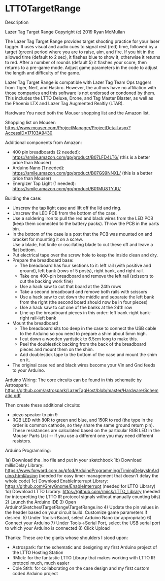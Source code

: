 # LTTOTargetRange

Description

Lazer Tag Target Range
Copyright (c) 2019 Ryan McMullan

The Lazer Tag Target Range provides target shooting practice for your laser tagger.  It uses visual and audio cues to signal rest (red) time, followed by a target (green) period where you are to raise, aim, and fire.  If you hit in the allowed time (default to 2 sec), it flashes blue to show it, otherwise it returns to red.  After a number of rounds (default 5) it flashes your score, then returns to a pre-game mode.  Adjust game parameters in the code to adjust the length and difficulty of the game.

Lazer Tag Target Range is compatible with Lazer Tag Team Ops taggers from Tiger, Nerf, and Hasbro. However, the authors have no affiliation with those companies and this software is not endorsed or condoned by them.  This includes the LTTO Deluxe, Drone, and Tag Master Blaster, as well as the Phoenix LTX and Lazer Tag Augmented Realtiy (LTAR).


Hardware
You need both the Mouser shopping list and the Amazon list.

Shopping list on Mouser:
https://www.mouser.com/ProjectManager/ProjectDetail.aspx?AccessID=17103A9430 

Additional components from Amazon:
- 400 pin breadboards (2 needed):  https://smile.amazon.com/gp/product/B07LFD4LT6/ (this is a better price than Mouser)
- Arduino Nano (1 needed):  https://smile.amazon.com/gp/product/B07G99NNXL/ (this is a better price than Mouser)
- Energizer Tap Light (1 needed):  https://smile.amazon.com/gp/product/B01MU8TYJU/

Building the case:
- Unscrew the tap light case and lift off the lid and ring.
- Unscrew the LED PCB from the bottom of the case.
- Use a soldering iron to pull the red and black wires from the LED PCB (keep them connected to the battery packs).  Throw the PCB in the parts bin.
- In the bottom of the case is a post that the PCB was mounted on and bracket for mounting it on a screw.  
  Use a blade, hot knife or oscillating blade to cut these off and leave a flat bottom.
- Put electrical tape over the screw hole to keep the inside clean and dry.
- Prepare the breadboard base:
	- The breadboard has four sections to it:  left rail (with positive and ground), left bank (rows of 5 posts), right bank, and right rail.
	- Take one 400-pin breadboard and remove the left rail (scissors to cut the backing work fine)
	- Use a hack saw to cut that board at the 24th rows
	- Take a second breadboard and remove both rails with scissors
	- Use a hack saw to cut down the middle and separate the left bank from the right (the second board should now be in four pieces)
	- Use a hack saw to cut one of the banks at the 24th row
	- Line up the breadboard pieces in this order:  left bank-right bank-right rail-left bank
- Mount the breadboard
	- The breadboard sits too deep in the case to connect the USB cable to the Arduino so you need to prepare a shim about 5mm high.
	- I cut down a wooden yardstick to 6.5cm long to make this.
	- Peel the doublestick backing from the back of the breadboard pieces and mount them on the shim.
	- Add doublestick tape to the bottom of the case and mount the shim on it.
- The original case red and black wires become your Vin and Gnd feeds to your Arduino.

Arduino Wiring:
The core circuits can be found in this schematic by Astrospark:
https://github.com/astrospark/LazerTagHost/blob/master/Hardware/Schematic.pdf

Then create these additional circuits:
- piezo speaker to pin 9
- RGB LED with 80R to green and blue, and 150R to red (the type in the order is common cathode, so they share the same ground return pin).  These resistances are calculated based on the particular RGB LED in the Mouser Parts List -- if you use a different one you may need different resistors.

Arduino Programming:

1a) Download the .ino file and put in your sketchbook
1b) Download millisDelay Library: https://www.forward.com.au/pfod/ArduinoProgramming/TimingDelaysInArduino.html#using (needed for easy timer management that doesn't delay the whole code)
1c) Download EnableInterrupt Library: https://github.com/GreyGnome/EnableInterrupt (needed for LTTO Library)
1d) Download LTTO Library:  https://github.com/rmick/LTTO_Library (needed for interpretting the LTTO IR protocol signals without manually counting bits)
2) Launch the Arduino IDE
3) Open Arduino\Sketches\TargetRange\TargetRange.ino
4) Update the pin values in the header based on your circuit build.  Customize game parameters if desired.
5) Under Tools->Board, select Arduino Nano (or appropriate)
6) Connect your Arduino
7) Under Tools->Serial Port, select the USB serial port to which your Arduino is connected
8) Click Upload

Thanks:
These are the giants whose shoulders I stood upon:
- Astrospark:  for the schematic and designing my first Arduino project of the LTTO Hosting Station
- RMick:  for the fantastic LTTO Library that makes working with LTTO IR protocol much, much easier
- Cole Stith:  for collaborating on the case design and my first custom coded Arduino project